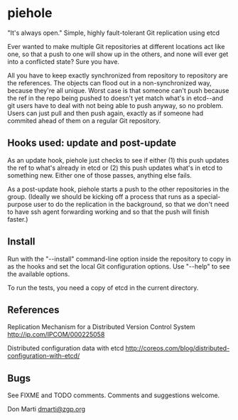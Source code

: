 piehole
=======

"It's always open."  Simple, highly fault-tolerant Git replication using etcd

Ever wanted to make multiple Git repositories at different locations act like one, so that a push to one will show up in the others, and none will ever get into a conflicted state?   Sure you have.

All you have to keep exactly synchronized from repository to repository are the references.  The objects can flood out in a non-synchronized way, because they're all unique.  Worst case is that someone can't push because the ref in the repo being pushed to doesn't yet match what's in etcd--and git users have to deal with not being able to push anyway, so no problem.  Users can just pull and then push again, exactly as if someone had commited ahead of them on a regular Git repository.


Hooks used: update and post-update
----------------------------------

As an update hook, piehole just checks to see if either (1) this push updates the ref to what's already in etcd or (2) this push updates what's in etcd to something new.  Either one of those passes,
anything else fails.

As a post-update hook, piehole starts a push to the other repositories in the group.  (Ideally we should be kicking off a process that runs as a special-purpose user to do the replication in the background, so that we don't need to have ssh agent forwarding working and so that the push will finish faster.)


Install
-------

Run with the "--install" command-line option inside the repository to copy in as the hooks and set the local Git configuration options.  Use "--help" to see the available options.

To run the tests, you need a copy of etcd in the current directory.

References
----------

Replication Mechanism for a Distributed Version Control System 
http://ip.com/IPCOM/000225058

Distributed configuration data with etcd
http://coreos.com/blog/distributed-configuration-with-etcd/


Bugs
----

See FIXME and TODO comments.  Comments and suggestions welcome.

Don Marti <dmarti@zgp.org>

